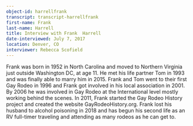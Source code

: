 ```yaml
---
object-id: harrellfrank    
transcript: transcript-harrellfrank
first-name: Frank 
last-name: Harrell
title: Interview with Frank  Harrell
date-interviewed: July 7, 2017
location: Denver, CO
interviewer: Rebecca Scofield
---
```


Frank was born in 1952 in North Carolina and moved to Northern Virginia just outside Washington DC, at age 11. He met his life partner Tom in 1993 and was finally able to marry him in 2015. Frank and Tom went to their first Gay Rodeo in 1996 and Frank got involved in his local association in 2001. By 2006 he was involved in Gay Rodeo at the International level mostly working behind the scenes.  In 2011, Frank started the Gay Rodeo History project and created the website GayRodeoHistory.org.  Frank lost his husband to alcohol poisoning in 2018 and has begun his second life as an RV full-timer traveling and attending as many rodeos as he can get to.